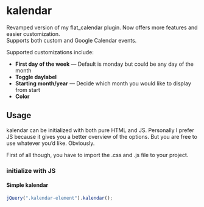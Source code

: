 kalendar
========

Revamped version of my flat_calendar plugin. Now offers more features and easier customization.  
Supports both custom and Google Calendar events. 

Supported customizations include:  
* __First day of the week__ — Default is monday but could be any day of the month
* __Toggle daylabel__
* __Starting month/year__ — Decide which month you would like to display from start
* __Color__

Usage
-------

kalendar can be initialized with both pure HTML and JS. Personally I prefer JS because it gives you a better overview of the options. But you are free to use whatever you’d like. Obviously.

First of all though, you have to import the .css and .js file to your project.

### initialize with JS

#### Simple kalendar

```javascript
jQuery(".kalendar-element").kalendar();	
```




